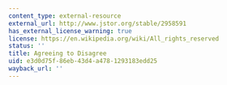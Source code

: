 ```yaml
---
content_type: external-resource
external_url: http://www.jstor.org/stable/2958591
has_external_license_warning: true
license: https://en.wikipedia.org/wiki/All_rights_reserved
status: ''
title: Agreeing to Disagree
uid: e3d0d75f-86eb-43d4-a478-1293183edd25
wayback_url: ''
---
```

